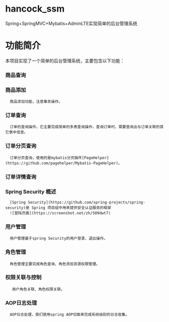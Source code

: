 # hancock_ssm
Spring+SpringMVC+Mybatis+AdminLTE实现简单的后台管理系统


# 功能简介
  本项目实现了一个简单的后台管理系统，主要包含以下功能： 
  
  ### 商品查询 

  ### 商品添加 
 
      商品添加功能，注意事务操作。
  ### 订单查询 
 
      订单的查询操作，它主要完成简单的多表查询操作，查询订单时，需要查询出与订单关联的其它表中信息。 
  ### 订单分页查询 
 
      订单分页查询，使用的是mybatis分页插件[PageHelper](https://github.com/pagehelper/Mybatis-PageHelper)。
  ### 订单详情查询 

  ### Spring Security 概述 
 
      [Spring Security](https://github.com/spring-projects/spring-security)是 Spring 项目组中用来提供安全认证服务的框架
      ![登陆页面](https://screenshot.net/zh/509dwt7)
  ### 用户管理 
      
      用户管理基于spring Security的用户登录、退出操作。
  ### 角色管理 
 
      角色管理主要完成角色查询、角色添加资源权限管理。 
  ### 权限关联与控制 
 
       用户角色关联、角色权限关联。
   ### AOP日志处理 
      
      AOP日志处理，我们使用spring AOP切面来完成系统级别的日志收集。 
